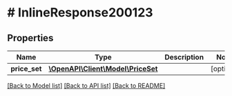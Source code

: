 # # InlineResponse200123

## Properties

Name | Type | Description | Notes
------------ | ------------- | ------------- | -------------
**price_set** | [**\OpenAPI\Client\Model\PriceSet**](PriceSet.md) |  | [optional]

[[Back to Model list]](../../README.md#models) [[Back to API list]](../../README.md#endpoints) [[Back to README]](../../README.md)
